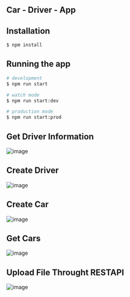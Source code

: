 ## Car - Driver - App

## Installation

```bash
$ npm install
```

## Running the app

```bash
# development
$ npm run start

# watch mode
$ npm run start:dev

# production mode
$ npm run start:prod
```

## Get Driver Information
![image](https://github.com/MrHassanKhan/Leon-Nestjs-Car-Driver-Task/assets/23718443/c90b3ffc-7c5a-44d5-8883-72991c46e1c3)
## Create Driver
![image](https://github.com/MrHassanKhan/Leon-Nestjs-Car-Driver-Task/assets/23718443/32dbe5b4-df6a-498d-8bc8-417eecb5d33d)
## Create Car
![image](https://github.com/MrHassanKhan/Leon-Nestjs-Car-Driver-Task/assets/23718443/9ab22a39-1841-4814-8d2b-beb7c18f73fc)
## Get Cars
![image](https://github.com/MrHassanKhan/Leon-Nestjs-Car-Driver-Task/assets/23718443/442d0e12-9df9-4331-a356-73f433cce4cd)

## Upload File Throught RESTAPI
![image](https://github.com/MrHassanKhan/Leon-Nestjs-Car-Driver-Task/assets/23718443/207c9530-793b-422e-b093-052e4f1a75c0)

